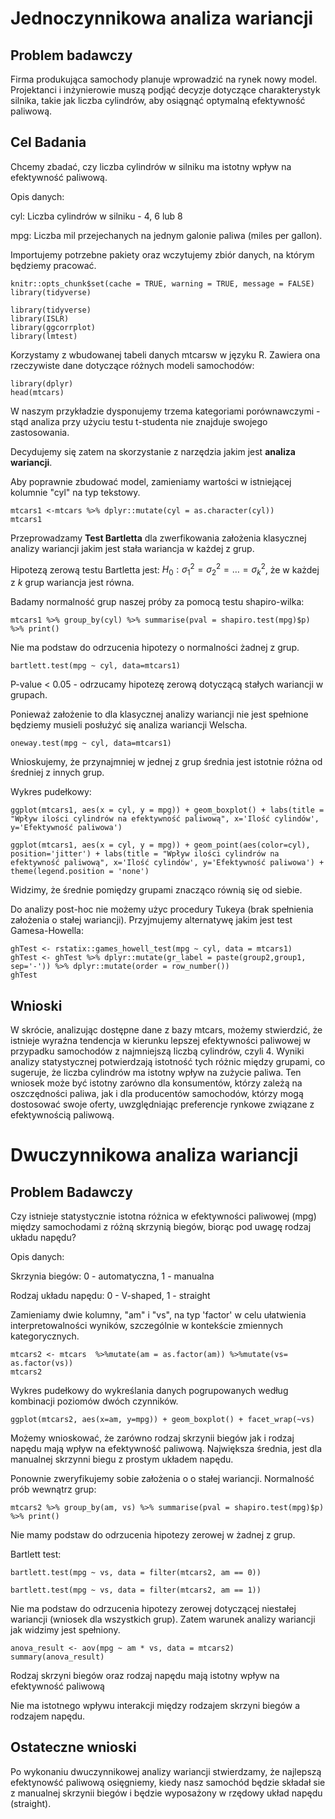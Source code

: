 # Jednoczynnikowa analiza wariancji

## Problem badawczy
Firma produkująca samochody planuje wprowadzić na rynek nowy model. Projektanci i inżynierowie muszą podjąć decyzje dotyczące charakterystyk silnika, takie jak liczba cylindrów, aby osiągnąć optymalną efektywność paliwową.

## Cel Badania
Chcemy zbadać, czy liczba cylindrów w silniku ma istotny wpływ na efektywność paliwową. 

Opis danych:

cyl: Liczba cylindrów w silniku - 4, 6 lub 8

mpg: Liczba mil przejechanych na jednym galonie paliwa (miles per gallon).

Importujemy potrzebne pakiety oraz wczytujemy zbiór danych, na którym będziemy pracować.

```{r message=FALSE, warning=FALSE, paged.print=FALSE, include = FALSE}
knitr::opts_chunk$set(cache = TRUE, warning = TRUE, message = FALSE)
library(tidyverse) 
```


```{r message=FALSE, warning=FALSE, paged.print=FALSE, include = FALSE}
library(tidyverse)
library(ISLR)
library(ggcorrplot)
library(lmtest)
```

Korzystamy z wbudowanej tabeli danych mtcarsw w języku R. Zawiera ona rzeczywiste dane dotyczące różnych modeli samochodów:

```{r message=FALSE, warning=FALSE}
library(dplyr)
head(mtcars)
```

W naszym przykładzie dysponujemy trzema kategoriami porównawczymi - stąd analiza przy użyciu testu t-studenta nie znajduje swojego zastosowania.

Decydujemy się zatem na skorzystanie z narzędzia jakim jest **analiza wariancji**.

Aby poprawnie zbudować model, zamieniamy wartości w istniejącej kolumnie "cyl" na typ tekstowy.

```{r}
mtcars1 <-mtcars %>% dplyr::mutate(cyl = as.character(cyl))
mtcars1
```

Przeprowadzamy **Test Bartletta** dla zwerfikowania założenia klasycznej analizy wariancji jakim jest  stała wariancja w każdej z grup. 

Hipotezą zerową testu Bartletta jest:
$H_0: \sigma^2_1 = \sigma^2_2 = \dots = \sigma^2_k$, że w każdej z $k$ grup wariancja jest równa. 

Badamy normalność grup naszej próby za pomocą testu shapiro-wilka:

```{r}
mtcars1 %>% group_by(cyl) %>% summarise(pval = shapiro.test(mpg)$p) %>% print()
```
Nie ma podstaw do odrzucenia hipotezy o normalności żadnej z grup.


```{r}
bartlett.test(mpg ~ cyl, data=mtcars1)
```
P-value < 0.05 - odrzucamy hipotezę zerową dotyczącą stałych wariancji w grupach.

Ponieważ założenie to dla klasycznej analizy wariancji nie jest spełnione będziemy musieli posłużyć się analiza wariancji Welscha.

```{r}
oneway.test(mpg ~ cyl, data=mtcars1)
```
Wnioskujemy, że przynajmniej w jednej z grup średnia jest istotnie różna od średniej z innych grup.


Wykres pudełkowy:
```{r}
ggplot(mtcars1, aes(x = cyl, y = mpg)) + geom_boxplot() + labs(title = "Wpływ ilości cylindrów na efektywność paliwową", x='Ilość cylindów', y='Efektywność paliwowa')
```


```{r}
ggplot(mtcars1, aes(x = cyl, y = mpg)) + geom_point(aes(color=cyl), position='jitter') + labs(title = "Wpływ ilości cylindrów na efektywność paliwową", x='Ilość cylindów', y='Efektywność paliwowa') + theme(legend.position = 'none')
```

Widzimy, że średnie pomiędzy grupami znacząco równią się od siebie.

Do analizy post-hoc nie możemy użyc procedury Tukeya (brak spełnienia założenia o stałej wariancji). Przyjmujemy alternatywę jakim jest test Gamesa-Howella: 

```{r}
ghTest <- rstatix::games_howell_test(mpg ~ cyl, data = mtcars1)
ghTest <- ghTest %>% dplyr::mutate(gr_label = paste(group2,group1, sep='-')) %>% dplyr::mutate(order = row_number())
ghTest
```

## Wnioski

W skrócie, analizując dostępne dane z bazy mtcars, możemy stwierdzić, że istnieje wyraźna tendencja w kierunku lepszej efektywności paliwowej w przypadku samochodów z najmniejszą liczbą cylindrów, czyli 4.  Wyniki analizy statystycznej potwierdzają istotność tych różnic między grupami, co sugeruje, że liczba cylindrów ma istotny wpływ na zużycie paliwa. Ten wniosek może być istotny zarówno dla konsumentów, którzy zależą na oszczędności paliwa, jak i dla producentów samochodów, którzy mogą dostosować swoje oferty, uwzględniając preferencje rynkowe związane z efektywnością paliwową.


# Dwuczynnikowa analiza wariancji

## Problem Badawczy

Czy istnieje statystycznie istotna różnica w efektywności paliwowej (mpg) między samochodami z różną skrzynią biegów, biorąc pod uwagę rodzaj układu napędu?

Opis danych:

Skrzynia biegów: 0 - automatyczna, 1 - manualna 

Rodzaj układu napędu: 0 - V-shaped, 1 - straight


Zamieniamy dwie kolumny, "am" i "vs", na typ 'factor' w celu ułatwienia interpretowalności wyników, szczególnie w kontekście zmiennych kategorycznych.

```{r}
mtcars2 <- mtcars  %>%mutate(am = as.factor(am)) %>%mutate(vs= as.factor(vs))
mtcars2 
```


Wykres pudełkowy do wykreślania danych pogrupowanych według kombinacji poziomów dwóch czynników.

```{r}
ggplot(mtcars2, aes(x=am, y=mpg)) + geom_boxplot() + facet_wrap(~vs)
```

Możemy wnioskować, że zarówno rodzaj skrzynii biegów jak i rodzaj napędu mają wpływ na efektywność paliwową. Największa średnia, jest dla manualnej skrzynni biegu z prostym układem napędu.


Ponownie zweryfikujemy sobie założenia o  o stałej wariancji.
Normalność prób wewnątrz grup:

```{r}
mtcars2 %>% group_by(am, vs) %>% summarise(pval = shapiro.test(mpg)$p) %>% print()
```
Nie mamy podstaw do odrzucenia hipotezy zerowej w żadnej z grup.


Bartlett test:

```{r}
bartlett.test(mpg ~ vs, data = filter(mtcars2, am == 0))
```

```{r}
bartlett.test(mpg ~ vs, data = filter(mtcars2, am == 1))
```

Nie ma podstaw do odrzucenia hipotezy zerowej dotyczącej niestałej wariancji (wniosek dla wszystkich grup).
Zatem warunek analizy wariancji jak widzimy jest spełniony.


```{r}
anova_result <- aov(mpg ~ am * vs, data = mtcars2)
summary(anova_result)
```

Rodzaj skrzyni biegów oraz rodzaj napędu mają istotny wpływ na efektywność paliwową

Nie ma istotnego wpływu interakcji między rodzajem skrzyni biegów a rodzajem napędu.


## Ostateczne wnioski
Po wykonaniu dwuczynnikowej analizy wariancji stwierdzamy, że najlepszą efektynowść paliwową osięgniemy, kiedy nasz samochód będzie składał sie z manualnej skrzynii biegów i będzie wyposażony w rzędowy układ napędu (straight).

